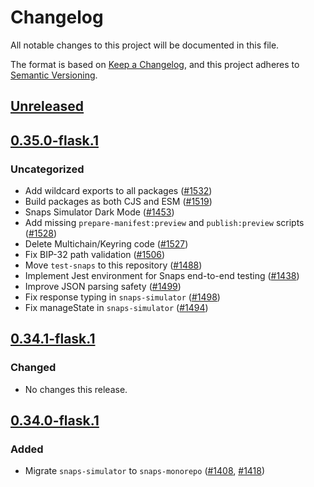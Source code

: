 # Changelog
All notable changes to this project will be documented in this file.

The format is based on [Keep a Changelog](https://keepachangelog.com/en/1.0.0/),
and this project adheres to [Semantic Versioning](https://semver.org/spec/v2.0.0.html).

## [Unreleased]

## [0.35.0-flask.1]
### Uncategorized
- Add wildcard exports to all packages ([#1532](https://github.com/MetaMask/snaps/pull/1532))
- Build packages as both CJS and ESM ([#1519](https://github.com/MetaMask/snaps/pull/1519))
- Snaps Simulator Dark Mode ([#1453](https://github.com/MetaMask/snaps/pull/1453))
- Add missing `prepare-manifest:preview` and `publish:preview` scripts ([#1528](https://github.com/MetaMask/snaps/pull/1528))
- Delete Multichain/Keyring code ([#1527](https://github.com/MetaMask/snaps/pull/1527))
- Fix BIP-32 path validation ([#1506](https://github.com/MetaMask/snaps/pull/1506))
- Move `test-snaps` to this repository ([#1488](https://github.com/MetaMask/snaps/pull/1488))
- Implement Jest environment for Snaps end-to-end testing ([#1438](https://github.com/MetaMask/snaps/pull/1438))
- Improve JSON parsing safety ([#1499](https://github.com/MetaMask/snaps/pull/1499))
- Fix response typing in `snaps-simulator` ([#1498](https://github.com/MetaMask/snaps/pull/1498))
- Fix manageState in `snaps-simulator` ([#1494](https://github.com/MetaMask/snaps/pull/1494))

## [0.34.1-flask.1]
### Changed
- No changes this release.

## [0.34.0-flask.1]
### Added
- Migrate `snaps-simulator` to `snaps-monorepo` ([#1408](https://github.com/MetaMask/snaps/pull/1408), [#1418](https://github.com/MetaMask/snaps/pull/1418))

[Unreleased]: https://github.com/MetaMask/snaps/compare/v0.35.0-flask.1...HEAD
[0.35.0-flask.1]: https://github.com/MetaMask/snaps/compare/v0.34.1-flask.1...v0.35.0-flask.1
[0.34.1-flask.1]: https://github.com/MetaMask/snaps/compare/v0.34.0-flask.1...v0.34.1-flask.1
[0.34.0-flask.1]: https://github.com/MetaMask/snaps/releases/tag/v0.34.0-flask.1
